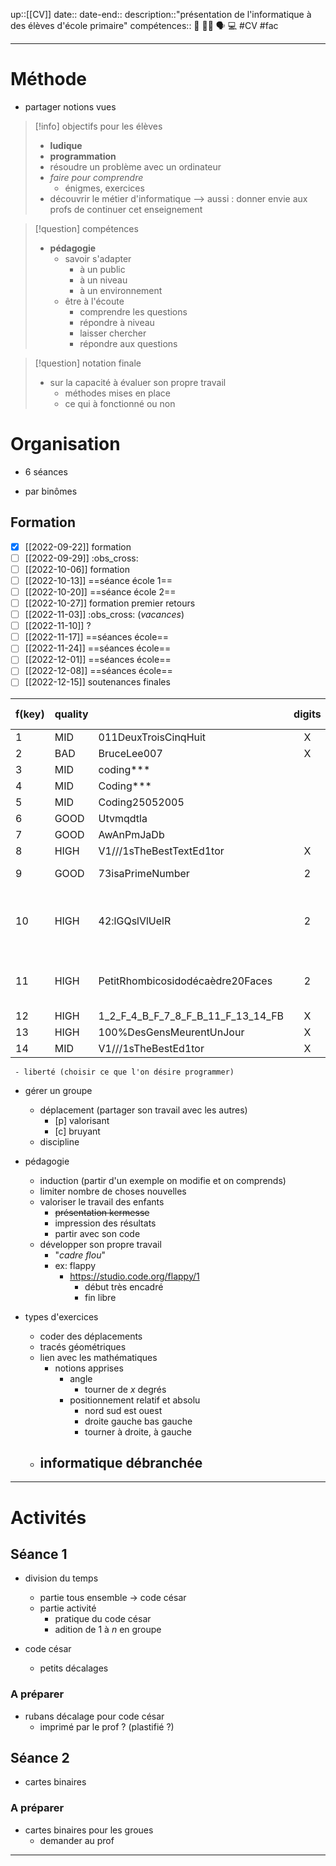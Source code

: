 up::[[CV]]
date::
date-end::
description::"présentation de l'informatique à des élèves d'école primaire"
compétences:: 🤝 🧑‍🏫 🗣️ 💻
#CV #fac

---

# Méthode
 - partager notions vues

> [!info] objectifs pour les élèves
>  - **ludique**
>  - **programmation**
>  - résoudre un problème avec un ordinateur
>  - _faire pour comprendre_
>      - énigmes, exercices
>  - découvrir le métier d'informatique
>  --> aussi : donner envie aux profs de continuer cet enseignement


> [!question] compétences
>  - **pédagogie**
>      - savoir s'adapter
>          - à un public
>          - à un niveau
>          - à un environnement
>      - être à l'écoute
>          - comprendre les questions
>          - répondre à niveau
>          - laisser chercher
>          - répondre aux questions


> [!question] notation finale
>  - sur la capacité à évaluer son propre travail
>      - méthodes mises en place
>      - ce qui à fonctionné ou non

# Organisation
 - 6 séances

 - par binômes

## Formation
 - [x] [[2022-09-22]] formation
 - [ ] [[2022-09-29]] :obs_cross:
 - [ ] [[2022-10-06]] formation
 - [ ] [[2022-10-13]] ==séance école 1==
 - [ ] [[2022-10-20]] ==séance école 2==
 - [ ] [[2022-10-27]] formation premier retours
 - [ ] [[2022-11-03]] :obs_cross: (_vacances_)
 - [ ] [[2022-11-10]] ?
 - [ ] [[2022-11-17]] ==séances école==
 - [ ] [[2022-11-24]] ==séances école==
 - [ ] [[2022-12-01]] ==séances école==
 - [ ] [[2022-12-08]] ==séances école==
 - [ ] [[2022-12-15]] soutenances finales

| f(key) | quality |                                   | digits | symbs | special symbols | maj | help                                                |
| ------ | ------- | --------------------------------- |:------:|:-----:|:---------------:|:---:| --------------------------------------------------- |
| 1      | MID     | 011DeuxTroisCinqHuit              |   X    |       |        X        |  X  | fibbonacci                                          |
| 2      | BAD     | BruceLee007                       |   X    |       |                 |     | fight                                               |
| 3      | MID     | coding***                         |        |   X   |        X        |     |                                                     |
| 4      | MID     |Coding***|        |   X   |        X        |  1  |                                                     |
| 5      | MID     | Coding25052005                    |        |       |                 |  1  |                                                     |
| 6      | GOOD    |Utvmqdtla|        |       |                 |  1  | shining                                             |
| 7      | GOOD    | AwAnPmJaDb                        |        |       |                 |  X  | shining                                             |
| 8      | HIGH    |V1///1sTheBestTextEd1tor|   X    |   X   |                 |  X  |                                                     |
| 9      | GOOD    | 73isaPrimeNumber                  |   2    |       |                 |  X  | best number                                         |
| 10     | HIGH    | 42:lGQslVlUelR                    |   2    |   1   |                 |  X  | la grande question sur la vie l'univers et le reste |
|11| HIGH    |PetitRhombicosidodécaèdre20Faces|   2    |       |                 |  X  | best polyhedra + nombre de faces                    |
| 12     | HIGH    | 1_2_F_4_B_F_7_8_F_B_11_F_13_14_FB |   X    |   X   |        X        |  X  | FizzBuzz                                            |
| 13     | HIGH    |100%DesGensMeurentUnJour|   X    |   1   |                 |  X  |                                                     |
| 14     | MID     | V1///1sTheBestEd1tor              |   X    |   X   |                 |  X  |                                                     |
     - liberté (choisir ce que l'on désire programmer)
 - gérer un groupe
     - déplacement (partager son travail avec les autres)
         - [p] valorisant
         - [c] bruyant
     - discipline

 - pédagogie
     - induction (partir d'un exemple on modifie et on comprends)
     - limiter nombre de choses nouvelles
     - valoriser le travail des enfants
         - ~~présentation kermesse~~
         - impression des résultats
         - partir avec son code
     - développer son propre travail
         - "_cadre flou_"
         - ex: flappy
             - https://studio.code.org/flappy/1
                 - début très encadré
                 - fin libre

 - types d'exercices
     - coder des déplacements
     - tracés géométriques
     - lien avec les mathématiques
         - notions apprises
             - angle
                 - tourner de $x$ degrés
             - positionnement relatif et absolu
                 - nord sud est ouest
                 - droite gauche bas gauche
                 - tourner à droite, à gauche
     - informatique débranchée
         - 



 ---

# Activités 


## Séance 1
 - division du temps
     - partie tous ensemble -> code césar
     - partie activité
         - pratique du code césar
         - adition de 1 à $n$ en groupe 

 - code césar
     - petits décalages

### A préparer
 - rubans décalage pour code césar
     - imprimé par le prof ? (plastifié ?)

## Séance 2
 - cartes binaires 

### A préparer
 - cartes binaires pour les groues
     - demander au prof


---

